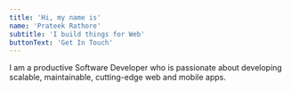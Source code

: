 ```yaml
---
title: 'Hi, my name is'
name: 'Prateek Rathore'
subtitle: 'I build things for Web'
buttonText: 'Get In Touch'
---
```


I am a productive Software Developer who is passionate about developing scalable, maintainable, cutting-edge web and mobile apps.
